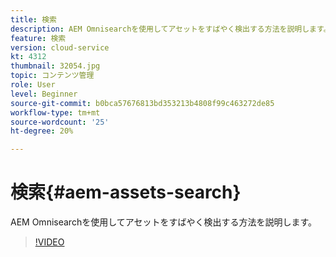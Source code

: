 ```yaml
---
title: 検索
description: AEM Omnisearchを使用してアセットをすばやく検出する方法を説明します。
feature: 検索
version: cloud-service
kt: 4312
thumbnail: 32054.jpg
topic: コンテンツ管理
role: User
level: Beginner
source-git-commit: b0bca57676813bd353213b4808f99c463272de85
workflow-type: tm+mt
source-wordcount: '25'
ht-degree: 20%

---
```



# 検索{#aem-assets-search}

AEM Omnisearchを使用してアセットをすばやく検出する方法を説明します。

>[!VIDEO](https://video.tv.adobe.com/v/32054/?quality=12&learn=on&hidetitle=true)